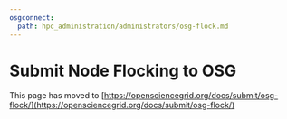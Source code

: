 ```yaml
---
osgconnect:
  path: hpc_administration/administrators/osg-flock.md
---
```


Submit Node Flocking to OSG 
====================================

This page has moved to [https://opensciencegrid.org/docs/submit/osg-flock/](https://opensciencegrid.org/docs/submit/osg-flock/)